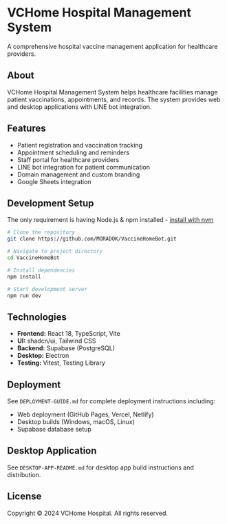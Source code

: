# VCHome Hospital Management System

A comprehensive hospital vaccine management application for healthcare providers.

## About

VCHome Hospital Management System helps healthcare facilities manage patient vaccinations, appointments, and records. The system provides web and desktop applications with LINE bot integration.

## Features

- Patient registration and vaccination tracking
- Appointment scheduling and reminders
- Staff portal for healthcare providers
- LINE bot integration for patient communication
- Domain management and custom branding
- Google Sheets integration

## Development Setup

The only requirement is having Node.js & npm installed - [install with nvm](https://github.com/nvm-sh/nvm#installing-and-updating)

```sh
# Clone the repository
git clone https://github.com/MORADOK/VaccineHomeBot.git

# Navigate to project directory
cd VaccineHomeBot

# Install dependencies
npm install

# Start development server
npm run dev
```

## Technologies

- **Frontend:** React 18, TypeScript, Vite
- **UI:** shadcn/ui, Tailwind CSS
- **Backend:** Supabase (PostgreSQL)
- **Desktop:** Electron
- **Testing:** Vitest, Testing Library

## Deployment

See `DEPLOYMENT-GUIDE.md` for complete deployment instructions including:
- Web deployment (GitHub Pages, Vercel, Netlify)
- Desktop builds (Windows, macOS, Linux)
- Supabase database setup

## Desktop Application

See `DESKTOP-APP-README.md` for desktop app build instructions and distribution.

## License

Copyright © 2024 VCHome Hospital. All rights reserved.
